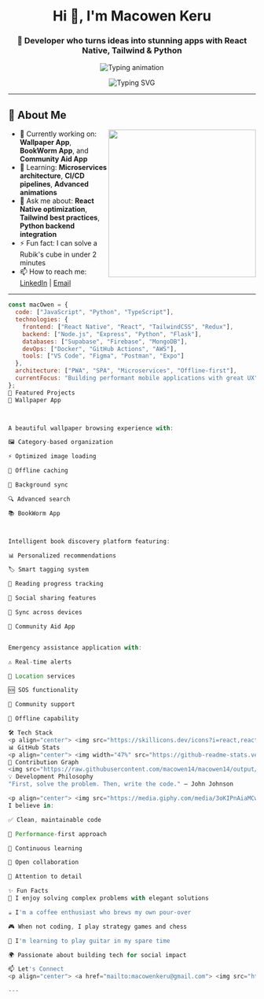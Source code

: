 <h1 align="center">Hi 👋, I'm Macowen Keru</h1>
<h3 align="center">🚀 Developer who turns ideas into stunning apps with React Native, Tailwind & Python</h3>

<p align="center">
  <img src="https://readme-typing-svg.herokuapp.com?font=Fira+Code&size=22&duration=3000&pause=500&color=38BDF8&width=435&lines=React+Native+Specialist;TailwindCSS+Wizard;Python+Backend+Developer;UI%2FUX+Enthusiast;Problem+Solver;Turning+Ideas+Into+Reality&center=true" alt="Typing animation" />
</p>

<p align="center">
  <img src="https://readme-typing-svg.demolab.com?font=Fira+Code&weight=600&size=14&pause=1000&color=22D3EE&center=true&vCenter=true&width=500&lines=Passionate+about+creating+impactful+solutions;Building+performant+mobile+applications;Focused+on+clean+code+and+great+UX;Always+learning+and+growing" alt="Typing SVG" />
</p>

---

## 🌟 About Me

<img align="right" src="https://media.giphy.com/media/qgQUggAC3Pfv687qPC/giphy.gif" width="300">

- 🔭 Currently working on: **Wallpaper App**, **BookWorm App**, and **Community Aid App**
- 🌱 Learning: **Microservices architecture**, **CI/CD pipelines**, **Advanced animations**
- 💬 Ask me about: **React Native optimization**, **Tailwind best practices**, **Python backend integration**
- ⚡ Fun fact: I can solve a Rubik's cube in under 2 minutes
- 📫 How to reach me: [LinkedIn](https://www.linkedin.com/in/macowen-keru-933ba0302) | [Email](mailto:macowenkeru@gmail.com)

---

```js
const macOwen = {
  code: ["JavaScript", "Python", "TypeScript"],
  technologies: {
    frontend: ["React Native", "React", "TailwindCSS", "Redux"],
    backend: ["Node.js", "Express", "Python", "Flask"],
    databases: ["Supabase", "Firebase", "MongoDB"],
    devOps: ["Docker", "GitHub Actions", "AWS"],
    tools: ["VS Code", "Figma", "Postman", "Expo"]
  },
  architecture: ["PWA", "SPA", "Microservices", "Offline-first"],
  currentFocus: "Building performant mobile applications with great UX"
};
🚀 Featured Projects
📱 Wallpaper App



A beautiful wallpaper browsing experience with:

🖼️ Category-based organization

⚡ Optimized image loading

📲 Offline caching

🔄 Background sync

🔍 Advanced search

📚 BookWorm App



Intelligent book discovery platform featuring:

📊 Personalized recommendations

🏷️ Smart tagging system

📖 Reading progress tracking

👥 Social sharing features

🔄 Sync across devices

🧭 Community Aid App


Emergency assistance application with:

⚠️ Real-time alerts

📍 Location services

🆘 SOS functionality

🤝 Community support

📶 Offline capability

🛠️ Tech Stack
<p align="center"> <img src="https://skillicons.dev/icons?i=react,reactnative,tailwind,js,ts,python,nodejs,express,firebase,supabase,mongodb,git,github,vscode,figma,aws,docker,postman,redux,nextjs" /> </p> <div align="center"> <img height="40" src="https://cdn.jsdelivr.net/gh/devicons/devicon/icons/expo/expo-original.svg" /> <img height="40" src="https://cdn.jsdelivr.net/gh/devicons/devicon/icons/jest/jest-plain.svg" /> <img height="40" src="https://cdn.jsdelivr.net/gh/devicons/devicon/icons/flask/flask-original.svg" /> </div>
📊 GitHub Stats
<p align="center"> <img width="47%" src="https://github-readme-stats.vercel.app/api?username=macowen14&show_icons=true&theme=radical&include_all_commits=true&count_private=true" /> <img width="47%" src="https://github-readme-stats.vercel.app/api/top-langs/?username=macowen14&layout=compact&theme=radical&hide=html,css" /> <img width="94%" src="https://github-readme-streak-stats.herokuapp.com/?user=macowen14&theme=radical" /> </p>
🐍 Contribution Graph
<img src="https://raw.githubusercontent.com/macowen14/macowen14/output/github-contribution-grid-snake.svg" />
💡 Development Philosophy
"First, solve the problem. Then, write the code." – John Johnson

<p align="center"> <img src="https://media.giphy.com/media/3oKIPnAiaMCws8nOsE/giphy.gif" width="200" /> </p>
I believe in:

✅ Clean, maintainable code

🚀 Performance-first approach

🧠 Continuous learning

🤝 Open collaboration

💎 Attention to detail

✨ Fun Facts
🧩 I enjoy solving complex problems with elegant solutions

☕ I'm a coffee enthusiast who brews my own pour-over

🎮 When not coding, I play strategy games and chess

🎸 I'm learning to play guitar in my spare time

🌍 Passionate about building tech for social impact

📫 Let's Connect
<p align="center"> <a href="mailto:macowenkeru@gmail.com"> <img src="https://img.shields.io/badge/Gmail-D14836?style=for-the-badge&logo=gmail&logoColor=white" /> </a> <a href="https://www.linkedin.com/in/macowen-keru-933ba0302"> <img src="https://img.shields.io/badge/LinkedIn-0077B5?style=for-the-badge&logo=linkedin&logoColor=white" /> </a> <a href="https://github.com/Macowen14"> <img src="https://img.shields.io/badge/GitHub-100000?style=for-the-badge&logo=github&logoColor=white" /> </a> <a href="https://twitter.com/YOUR_TWITTER"> <img src="https://img.shields.io/badge/Twitter-1DA1F2?style=for-the-badge&logo=twitter&logoColor=white" /> </a> </p> <p align="center"> <img src="https://komarev.com/ghpvc/?username=macowen14&label=Profile%20views&color=0e75b6&style=flat" alt="macowen14" /> </p> 

---
```
